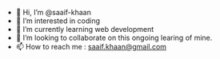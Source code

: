 - 👋 Hi, I’m @saaif-khaan
- 👀 I’m interested in coding
- 🌱 I’m currently learning web development
- 💞️ I’m looking to collaborate on this ongoing learing of mine. 
- 📫 How to reach me : saaif.khaan@gmail.com

<!---
saaif-khaan/saaif-khaan is a ✨ special ✨ repository because its `README.md` (this file) appears on your GitHub profile.
You can click the Preview link to take a look at your changes.
--->
